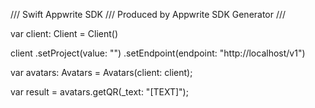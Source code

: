 /// Swift Appwrite SDK
/// Produced by Appwrite SDK Generator
///


var client: Client = Client()

client
    .setProject(value: "")
    .setEndpoint(endpoint: "http://localhost/v1")

var avatars: Avatars =  Avatars(client: client);

var result = avatars.getQR(_text: "[TEXT]");
